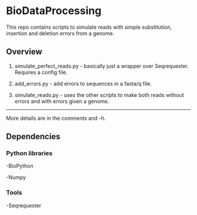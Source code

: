 # BioDataProcessing
This repo contains scripts to simulate reads with simple substitution, insertion and deletion errors from a genome. 

## Overview
1. simulate_perfect_reads.py - basically just a wrapper over Seqrequester. Requires a config file.

2. add_errors.py - add errors to sequences in a fasta/q file.

3. simulate_reads.py - uses the other scripts to make both reads without errors and with errors given a genome.

------------------------------------------
More details are in the comments and -h.


## Dependencies
### Python libraries
-BioPython

-Numpy

### Tools  
-Seqrequester

